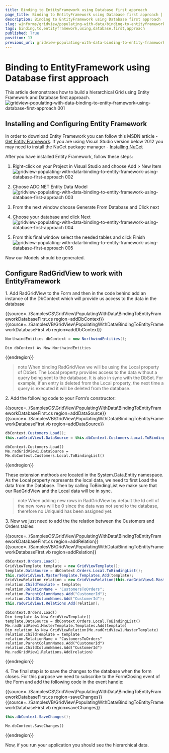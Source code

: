 ```yaml
---
title: Binding to EntityFramework using Database first approach
page_title: Binding to EntityFramework using Database first approach | UI for WinForms Documentation
description: Binding to EntityFramework using Database first approach
slug: winforms/gridview/populating-with-data/binding-to-entityframework-using-database-first-approach
tags: binding,to,entityframework,using,database,first,approach
published: True
position: 13
previous_url: gridview-populating-with-data-binding-to-entity-framework-using-database-first-approach
---
```


# Binding to EntityFramework using Database first approach



This article demonstrates how to build a hierarchical Grid using Entity Framework and Database first approach.<br>![gridview-populating-with-data-binding-to-entity-framework-using-database-first-approach 001](images/gridview-populating-with-data-binding-to-entity-framework-using-database-first-approach001.png)

## Installing and Configuring Entity Framework

In order to download Entity Framework you can follow this MSDN article - [Get Entity Framework](http://msdn.microsoft.com/en-us/data/ee712906.aspx). If you are using Visual Studio version below 2012 you may need to install the NuGet package manager - [Installing NuGet](http://docs.nuget.org/docs/start-here/installing-nuget)

After you have installed Entity Framework, follow these steps:

1. Right-click on your Project in Visual Studio and choose Add > New Item
            ![gridview-populating-with-data-binding-to-entity-framework-using-database-first-approach 002](images/gridview-populating-with-data-binding-to-entity-framework-using-database-first-approach002.png)

1. Choose ADO.NET Entity Data Model
            ![gridview-populating-with-data-binding-to-entity-framework-using-database-first-approach 003](images/gridview-populating-with-data-binding-to-entity-framework-using-database-first-approach003.png)

1. From the next window choose Generate From Database and Click next
            

1. Choose your database and click Next
            ![gridview-populating-with-data-binding-to-entity-framework-using-database-first-approach 004](images/gridview-populating-with-data-binding-to-entity-framework-using-database-first-approach004.png)

1. From this final window select the needed tables and click Finish
            ![gridview-populating-with-data-binding-to-entity-framework-using-database-first-approach 005](images/gridview-populating-with-data-binding-to-entity-framework-using-database-first-approach005.png)

Now our Models should be generated.        

## Configure RadGridView to work with EntityFramework

1\. Add RadGridView to the Form and then in the code behind add an instance of the DbContext which will provide us access to the data in the database

{{source=..\SamplesCS\GridView\PopulatingWithData\BindingToEntityFrameworkDatabaseFirst.cs region=addDbContext}} 
{{source=..\SamplesVB\GridView\PopulatingWithData\BindingToEntityFrameworkDatabaseFirst.vb region=addDbContext}} 

````C#
NorthwindEntities dbContext = new NorthwindEntities();

````
````VB.NET
Dim dbContext As New NorthwindEntities

````

{{endregion}} 




>note When binding RadGridView we will be using the Local property of DbSet. The Local property provides access to the data without a query being sent to the database.  It is also in sync with the DbSet. For example, if an entry is deleted from the Local property,  the next time a query is executed it will be deleted from the database.
>


2\. Add the following code to your Form’s constructor:

{{source=..\SamplesCS\GridView\PopulatingWithData\BindingToEntityFrameworkDatabaseFirst.cs region=addDataSource}} 
{{source=..\SamplesVB\GridView\PopulatingWithData\BindingToEntityFrameworkDatabaseFirst.vb region=addDataSource}} 

````C#
dbContext.Customers.Load();
this.radGridView1.DataSource = this.dbContext.Customers.Local.ToBindingList();

````
````VB.NET
dbContext.Customers.Load()
Me.radGridView1.DataSource = Me.dbContext.Customers.Local.ToBindingList()

````

{{endregion}} 


These extension methods are located in the System.Data.Entity namespace. As the Local property represents the local data, we need to first Load the data from the Database. Then by calling ToBindingList we make sure that our RadGridView and the Local data will be in sync.

>note When adding new rows in RadGridView by default the Id cell of the new rows will be 0 since the data was not send to the database, therefore no UniqueId has been assigned yet.
>


3\. Now we just need to add the the relation between the Customers and Orders tables:

{{source=..\SamplesCS\GridView\PopulatingWithData\BindingToEntityFrameworkDatabaseFirst.cs region=addRelation}} 
{{source=..\SamplesVB\GridView\PopulatingWithData\BindingToEntityFrameworkDatabaseFirst.vb region=addRelation}} 

````C#
dbContext.Orders.Load();
GridViewTemplate template = new GridViewTemplate();
template.DataSource = dbContext.Orders.Local.ToBindingList();
this.radGridView1.MasterTemplate.Templates.Add(template);
GridViewRelation relation = new GridViewRelation(this.radGridView1.MasterTemplate);
relation.ChildTemplate = template;
relation.RelationName = "CustomersToOrders";
relation.ParentColumnNames.Add("CustomerId");
relation.ChildColumnNames.Add("CustomerId");
this.radGridView1.Relations.Add(relation);

````
````VB.NET
dbContext.Orders.Load()
Dim template As New GridViewTemplate()
template.DataSource = dbContext.Orders.Local.ToBindingList()
Me.radGridView1.MasterTemplate.Templates.Add(template)
Dim relation As New GridViewRelation(Me.radGridView1.MasterTemplate)
relation.ChildTemplate = template
relation.RelationName = "CustomersToOrders"
relation.ParentColumnNames.Add("CustomerId")
relation.ChildColumnNames.Add("CustomerId")
Me.radGridView1.Relations.Add(relation)

````

{{endregion}} 




4\. The final step is to save the changes to the database when the form closes. For this purpose we need to subscribe to the FormClosing event of the Form and add the following code in the event handle:

{{source=..\SamplesCS\GridView\PopulatingWithData\BindingToEntityFrameworkDatabaseFirst.cs region=saveChanges}} 
{{source=..\SamplesVB\GridView\PopulatingWithData\BindingToEntityFrameworkDatabaseFirst.vb region=saveChanges}} 

````C#
this.dbContext.SaveChanges();

````
````VB.NET
Me.dbContext.SaveChanges()

````

{{endregion}} 

Now, if you run your application you should see the hierarchical data.
